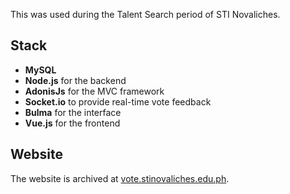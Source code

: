 <Browser content="/static/img/works/mrmsv.png"></Browser>

This was used during the Talent Search period of STI Novaliches.

## Stack
* **MySQL**
* **Node.js** for the backend
* **AdonisJs** for the MVC framework
* **Socket.io** to provide real-time vote feedback
* **Bulma** for the interface
* **Vue.js** for the frontend

## Website
The website is archived at [vote.stinovaliches.edu.ph](https://vote.stinovaliches.edu.ph).
